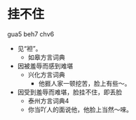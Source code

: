 # 挂不住
gua5 beh7 chv6
+ 见“袒”。
  * 如皋方言词典
+ 因被羞辱而感到难堪
  * 兴化方言词典
    - 他捱人家一顿挖苦，脸上有些～。
+ 因受到羞辱而难堪，脸挂不住，即丢脸
  * 泰州方言词典4
  - 你当吖人的面说他，他脸上当然～唻。

